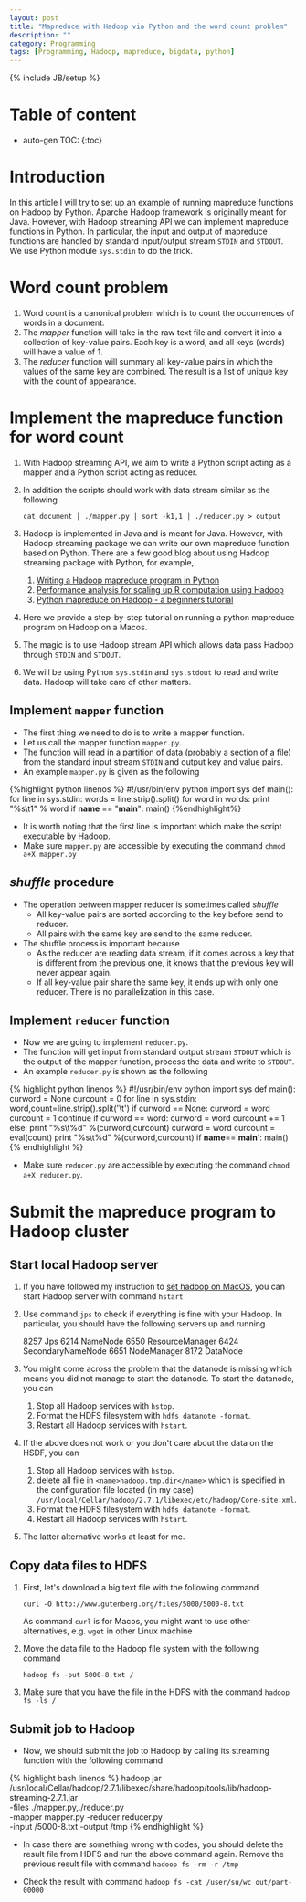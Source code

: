 ```yaml
---
layout: post
title: "Mapreduce with Hadoop via Python and the word count problem"
description: ""
category: Programming
tags: [Programming, Hadoop, mapreduce, bigdata, python]
---
```

{% include JB/setup %}

# Table of content
* auto-gen TOC:
{:toc}

# Introduction

In this article I will try to set up an example of running mapreduce functions on Hadoop by Python. Aparche Hadoop framework is originally meant for Java. However, with Hadoop streaming API we can implement mapreduce functions in Python. In particular, the input and output of mapreduce functions are handled by standard input/output stream `STDIN` and `STDOUT`. We use Python module `sys.stdin` to do the trick.

# Word count problem

1. Word count is a canonical problem which is to count the occurrences of words in a document.
1. The _mapper_ function will take in the raw text file and convert it into a collection of key-value pairs. Each key is a word, and all keys (words) will have a value of 1.
1. The _reducer_ function will summary all key-value pairs in which the values of the same key are combined. The result is a list of unique key with the count of appearance.

# Implement the mapreduce function for word count

1. With Hadoop streaming API, we aim to write a Python script acting as a mapper and a Python script acting as reducer.
1. In addition the scripts should work with data stream similar as the following

   `cat document | ./mapper.py | sort -k1,1 | ./reducer.py > output`

1. Hadoop is implemented in Java and is meant for Java. However, with Hadoop streaming package we can write our own mapreduce function based on Python. There are a few good blog about using Hadoop streaming package with Python, for example, 
   1. [Writing a Hadoop mapreduce program in Python](http://www.michael-noll.com/tutorials/writing-an-hadoop-mapreduce-program-in-python/)
   1. [Performance analysis for scaling up R computation using Hadoop](http://amodernstory.com/category/hadoop-2/)
   1. [Python mapreduce on Hadoop - a beginners tutorial](http://blog.matthewrathbone.com/2013/11/17/python-map-reduce-on-hadoop---a-beginners-tutorial.html)
1. Here we provide a step-by-step tutorial on running a python mapreduce program on Hadoop on a Macos.
1. The magic is to use Hadoop stream API which allows data pass Hadoop through `STDIN` and `STDOUT`.
1. We will be using Python `sys.stdin` and `sys.stdout` to read and write data. Hadoop will take care of other matters.

## Implement `mapper` function

- The first thing we need to do is to write a mapper function. 
- Let us call the mapper function `mapper.py`.
- The function will read in a partition of data (probably a section of a file) from the standard input stream `STDIN` and output key and value pairs.
- An example `mapper.py` is given as the following

{%highlight python linenos %}
#!/usr/bin/env python
import sys
def main():
  for line in sys.stdin:
    words = line.strip().split()
    for word in words:
      print "%s\t1" % word
if __name__ == "__main__":
  main()
{%endhighlight%}

- It is worth noting that the first line is important which make the script executable by Hadoop.
- Make sure `mapper.py` are accessible by executing the command `chmod a+X mapper.py`

## _shuffle_ procedure

- The operation between mapper reducer is sometimes called _shuffle_
  - All key-value pairs are sorted according to the key before send to reducer.
  - All pairs with the same key are send to the same reducer.
- The shuffle process is important because
  - As the reducer are reading data stream, if it comes across a key that is different from the previous one, it knows that the previous key will never appear again.
  - If all key-value pair share the same key, it ends up with only one reducer. There is no parallelization in this case.

## Implement `reducer` function

- Now we are going to implement `reducer.py`.
- The function will get input from standard output stream `STDOUT` which is the output of the mapper function, process the data and write to `STDOUT`.
- An example `reducer.py` is shown as the following

{% highlight python linenos %}
#!/usr/bin/env python
import sys
def main():
  curword = None
  curcount = 0
  for line in sys.stdin:
    word,count=line.strip().split('\t')
    if curword == None:
      curword = word
      curcount = 1
      continue
    if curword == word:
      curword = word
      curcount += 1
    else:
      print "%s\t%d" %(curword,curcount)
      curword = word
      curcount = eval(count)
  print "%s\t%d" %(curword,curcount)
if __name__=='__main__':
  main()
{% endhighlight %}

- Make sure `reducer.py` are accessible by executing the command `chmod a+X reducer.py`. 

# Submit the mapreduce program to Hadoop cluster

## Start local Hadoop server

1. If you have followed my instruction to [set hadoop on MacOS](http://hongyusu.github.io/programming/2015/07/27/setup-hadoop-on-macos/), you can start Hadoop server with command `hstart`
1. Use command `jps` to check if everything is fine with your Hadoop. In particular, you should have the following servers up and running

   	8257 Jps
   	6214 NameNode
   	6550 ResourceManager
   	6424 SecondaryNameNode
   	6651 NodeManager
   	8172 DataNode

1. You might come across the problem that the datanode is missing which means you did not manage to start the datanode. To start the datanode, you can
   1. Stop all Hadoop services with `hstop`.
   1. Format the HDFS filesystem with `hdfs datanote -format`.
   1. Restart all Hadoop services with `hstart`.

1. If the above does not work or you don't care about the data on the HSDF, you can 
   1. Stop all Hadoop services with `hstop`.
   1. delete all file in `<name>hadoop.tmp.dir</name>` which is specified in the configuration file located (in my case) `/usr/local/Cellar/hadoop/2.7.1/libexec/etc/hadoop/Core-site.xml`.
   1. Format the HDFS filesystem with `hdfs datanote -format`.
   1. Restart all Hadoop services with `hstart`.

1. The latter alternative works at least for me.

## Copy data files to HDFS

1. First, let's download a big text file with the following command 

   `curl -O http://www.gutenberg.org/files/5000/5000-8.txt`

   As command `curl` is for Macos, you might want to use other alternatives, e.g. `wget` in other Linux machine

1. Move the data file to the Hadoop file system with the following command

   `hadoop fs -put 5000-8.txt /`

1. Make sure that you have the file in the HDFS with the command `hadoop fs -ls /`

## Submit job to Hadoop

- Now, we should submit the job to Hadoop by calling its streaming function with the following command

{% highlight bash linenos %}
hadoop jar \
     /usr/local/Cellar/hadoop/2.7.1/libexec/share/hadoop/tools/lib/hadoop-streaming-2.7.1.jar  \
     -files ./mapper.py,./reducer.py \
     -mapper mapper.py -reducer reducer.py \
     -input /5000-8.txt -output /tmp
{% endhighlight %}

- In case there are something wrong with codes, you should delete the result file from HDFS and run the above command again. Remove the previous result file with command `hadoop fs -rm -r /tmp`

- Check the result with command `hadoop fs -cat /user/su/wc_out/part-00000`





 
